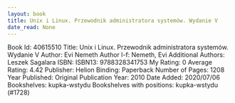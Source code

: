 ```yaml
---
layout: book
title: Unix i Linux. Przewodnik administratora systemów. Wydanie V
date_read: None
---
```


Book Id: 40615510
Title: Unix i Linux. Przewodnik administratora systemów. Wydanie V
Author: Evi Nemeth
Author l-f: Nemeth, Evi
Additional Authors: Leszek Sagalara
ISBN: 
ISBN13: 9788328341753
My Rating: 0
Average Rating: 4.42
Publisher: Helion
Binding: Paperback
Number of Pages: 1208
Year Published: 
Original Publication Year: 2010
Date Added: 2020/07/06
Bookshelves: kupka-wstydu
Bookshelves with positions: kupka-wstydu (#1728)

